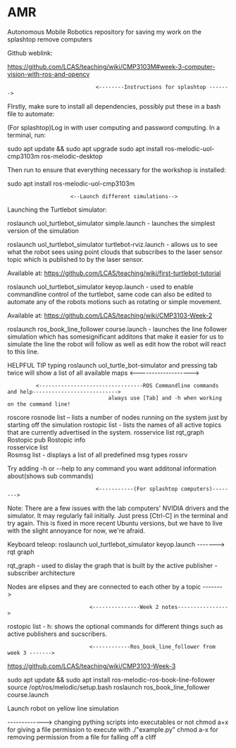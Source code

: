 # AMR
Autonomous Mobile Robotics repository for saving my work on the splashtop remove computers

Github weblink:

https://github.com/LCAS/teaching/wiki/CMP3103M#week-3-computer-vision-with-ros-and-opencv

                                <--------Instructions for splashtop ------->

FIrstly, make sure to install all dependencies, possibly put these in a bash file to automate:

(For splashtop)Log in with user computing and password computing. In a terminal, run:

sudo apt update && sudo apt upgrade
sudo apt install ros-melodic-uol-cmp3103m ros-melodic-desktop

Then run to ensure that everything necessary for the workshop is installed:

sudo apt install ros-melodic-uol-cmp3103m



	                    <--Launch different simulations-->
Launching the Turtlebot simulator:

roslaunch uol_turtlebot_simulator simple.launch - launches the simplest version of the simulation

roslaunch uol_turtlebot_simulator turtlebot-rviz.launch - allows us to see what the robot sees using point clouds that subscribes to the laser sensor topic which is published to by the laser sensor.

Available at: https://github.com/LCAS/teaching/wiki/first-turtlebot-tutorial

roslaunch uol_turtlebot_simulator keyop.launch - used to enable commandline control of the turtlebot, same code can also be edited to automate any of the robots motions such as rotating or simple movement. 

Available at: https://github.com/LCAS/teaching/wiki/CMP3103-Week-2

roslaunch ros_book_line_follower course.launch - launches the line follower simulation which has somesignificant additons that make it easier for us to simulate the line the robot will follow as well as edit how the robot will react to this line.

HELPFUL TIP
typing roslaunch uol_turtle_bot-simulator and pressing tab twice will show a list of all available maps
			            <------------------->


             <---------------------------------ROS Commandline commands and help--------------------------->
                                    always use [Tab] and -h when working on the command line!
roscore
rosnode list – lists a number of nodes running on the system just by starting off the simulation
rostopic list -  lists the names of all active topics that are currently advertised in the system.
rosservice list
rqt_graph
Rostopic pub 
Rostopic info  
rosservice list  
Rosmsg list - displays a list of all predefined msg types
rossrv 

Try adding -h or --help to any command you want additonal information about(shows sub commands)

                                <-----------(For splashtop computers)--------> 


Note: There are a few issues with the lab computers' NVIDIA drivers and the simulator. It may regularly fail initially. Just press [Ctrl-C] in the terminal and try again. This is fixed in more recent Ubuntu versions, but we have to live with the slight annoyance for now, we're afraid.

Keyboard teleop: roslaunch uol_turtlebot_simulator keyop.launch
------->
rqt graph

rqt_graph - used to dislay the graph that is built by the active publisher - subscriber architecture

Nodes are elipses and they are connected to each other by a topic
------->

                              <---------------Week 2 notes---------------->
rostopic list - h: shows the optional commands for different things such as active publishers and sucscribers.

                              <------------Ros_book_line_follower from week 3 ------->

https://github.com/LCAS/teaching/wiki/CMP3103-Week-3

sudo apt update && sudo apt install ros-melodic-ros-book-line-follower
source /opt/ros/melodic/setup.bash
roslaunch ros_book_line_follower course.launch

Launch robot on yellow line simulation

-------------> changing pything scripts into executables or not
chmod a+x for giving a file permission to execute with ./"example.py"
chmod a-x for removing permission from a file for falling off a cliff
